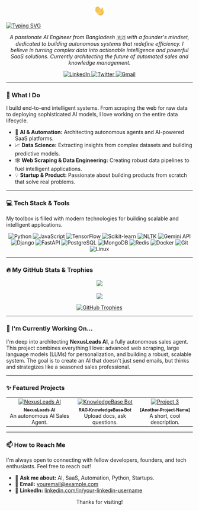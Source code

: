 <p align="center">
  <img src="https://raw.githubusercontent.com/ABSphreak/ABSphreak/master/gifs/Hi.gif" width="30px">
</p>

<a href="https://git.io/typing-svg"><img src="https://readme-typing-svg.demolab.com?font=Fira+Code&weight=600&size=25&pause=1000&color=00B88B&center=true&vCenter=true&width=435&lines=Hi+there%2C+I'm+Touhidul+Islam+👋;I'm+an+AI+%26+Automation+Architect;I+build+intelligent+systems;...that+solve+real-world+problems." alt="Typing SVG" /></a>

<p align="center">
  <em>
    A passionate AI Engineer from Bangladesh 🇧🇩 with a founder's mindset, dedicated to building autonomous systems that redefine efficiency. I believe in turning complex data into actionable intelligence and powerful SaaS solutions. Currently architecting the future of automated sales and knowledge management.
  </em>
</p>

<p align="center">
  <a href="https://www.linkedin.com/in/your-linkedin-username/">
    <img src="https://img.shields.io/badge/LinkedIn-0077B5?style=for-the-badge&logo=linkedin&logoColor=white" alt="LinkedIn">
  </a>
  <a href="https://twitter.com/your-twitter-username">
    <img src="https://img.shields.io/badge/Twitter-1DA1F2?style=for-the-badge&logo=twitter&logoColor=white" alt="Twitter">
  </a>
  <a href="mailto:youremail@example.com">
    <img src="https://img.shields.io/badge/Gmail-D14836?style=for-the-badge&logo=gmail&logoColor=white" alt="Gmail">
  </a>
</p>

<hr>

### 🚀 What I Do

I build end-to-end intelligent systems. From scraping the web for raw data to deploying sophisticated AI models, I love working on the entire data lifecycle.

- 🤖 **AI & Automation:** Architecting autonomous agents and AI-powered SaaS platforms.
- 📈 **Data Science:** Extracting insights from complex datasets and building predictive models.
- 🕸️ **Web Scraping & Data Engineering:** Creating robust data pipelines to fuel intelligent applications.
- 💡 **Startup & Product:** Passionate about building products from scratch that solve real problems.

---

### 💻 Tech Stack & Tools

My toolbox is filled with modern technologies for building scalable and intelligent applications.

<p align="center">
  <img src="https://img.shields.io/badge/Python-3776AB?style=for-the-badge&logo=python&logoColor=white" alt="Python">
  <img src="https://img.shields.io/badge/JavaScript-F7DF1E?style=for-the-badge&logo=javascript&logoColor=black" alt="JavaScript">
  <img src="https://img.shields.io/badge/TensorFlow-FF6F00?style=for-the-badge&logo=tensorflow&logoColor=white" alt="TensorFlow">
  <img src="https://img.shields.io/badge/scikit--learn-F7931E?style=for-the-badge&logo=scikit-learn&logoColor=white" alt="Scikit-learn">
  <img src="https://img.shields.io/badge/NLTK-3776AB?style=for-the-badge&logo=nltk&logoColor=white" alt="NLTK">
  <img src="https://img.shields.io/badge/Google%20Generative%20AI-4285F4?style=for-the-badge&logo=google&logoColor=white" alt="Gemini API">
  <img src="https://img.shields.io/badge/Django-092E20?style=for-the-badge&logo=django&logoColor=white" alt="Django">
  <img src="https://img.shields.io/badge/FastAPI-009688?style=for-the-badge&logo=fastapi&logoColor=white" alt="FastAPI">
  <img src="https://img.shields.io/badge/PostgreSQL-316192?style=for-the-badge&logo=postgresql&logoColor=white" alt="PostgreSQL">
  <img src="https://img.shields.io/badge/MongoDB-4EA94B?style=for-the-badge&logo=mongodb&logoColor=white" alt="MongoDB">
  <img src="https://img.shields.io/badge/Redis-DC382D?style=for-the-badge&logo=redis&logoColor=white" alt="Redis">
  <img src="https://img.shields.io/badge/Docker-2496ED?style=for-the-badge&logo=docker&logoColor=white" alt="Docker">
  <img src="https://img.shields.io/badge/Git-F05032?style=for-the-badge&logo=git&logoColor=white" alt="Git">
  <img src="https://img.shields.io/badge/Linux-FCC624?style=for-the-badge&logo=linux&logoColor=black" alt="Linux">
</p>

---

### 🔥 My GitHub Stats & Trophies

<p align="center">
  <a href="https://github.com/anuraghazra/github-readme-stats">
    <img align="center" src="https://github-readme-stats.vercel.app/api?username=your-github-username&show_icons=true&theme=dracula&count_private=true&include_all_commits=true" />
  </a>
  <br><br>
  <a href="https://github.com/anuraghazra/github-readme-stats">
    <img align="center" src="https://github-readme-stats.vercel.app/api/top-langs/?username=your-github-username&layout=compact&theme=dracula" />
  </a>
</p>

<p align="center">
  <a href="https://github.com/ryo-ma/github-profile-trophy">
    <img src="https://github-profile-trophy.vercel.app/?username=your-github-username&theme=dracula&column=7" alt="GitHub Trophies" />
  </a>
</p>

---

### 🌱 I'm Currently Working On...

I'm deep into architecting **NexusLeads AI**, a fully autonomous sales agent. This project combines everything I love: advanced web scraping, large language models (LLMs) for personalization, and building a robust, scalable system. The goal is to create an AI that doesn't just send emails, but thinks and strategizes like a seasoned sales professional.

---

### ✨ Featured Projects

<table align="center">
  <tr>
    <td align="center">
      <a href="[Link to your NexusLeads AI repo]">
        <img src="[Icon/Image for this project]" width="100px;" alt="NexusLeads AI"/>
        <br />
        <sub><b>NexusLeads AI</b></sub>
      </a>
      <br />
      An autonomous AI Sales Agent.
    </td>
    <td align="center">
      <a href="[Link to your RAG chatbot repo]">
        <img src="[Icon/Image for this project]" width="100px;" alt="KnowledgeBase Bot"/>
        <br />
        <sub><b>RAG KnowledgeBase Bot</b></sub>
      </a>
      <br />
      Upload docs, ask questions.
    </td>
    <td align="center">
      <a href="[Link to another cool project]">
        <img src="[Icon/Image for this project]" width="100px;" alt="Project 3"/>
        <br />
        <sub><b>[Another Project Name]</b></sub>
      </a>
      <br />
      A short, cool description.
    </td>
  </tr>
</table>

---

### 📫 How to Reach Me

I'm always open to connecting with fellow developers, founders, and tech enthusiasts. Feel free to reach out!

- 💬 **Ask me about:** AI, SaaS, Automation, Python, Startups.
- 📧 **Email:** youremail@example.com
- 🔗 **LinkedIn:** [linkedin.com/in/your-linkedin-username](https://www.linkedin.com/in/your-linkedin-username/)

<p align="center">
  Thanks for visiting!
</p>
